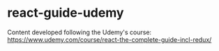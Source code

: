 # react-guide-udemy
Content developed following the Udemy's course: https://www.udemy.com/course/react-the-complete-guide-incl-redux/
